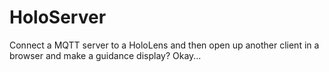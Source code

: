 # HoloServer

Connect a MQTT server to a HoloLens and then open up another client in a browser and make a guidance display? Okay...
